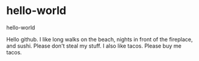 # hello-world
hello-world

Hello github. I like long walks on the beach, nights in front of the fireplace, and sushi. Please don't steal my stuff. I also like tacos. Please buy me tacos.
